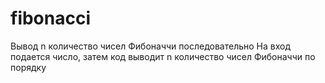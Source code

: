 # fibonacci
Вывод n количество чисел Фибоначчи последовательно
На вход подается число, затем код выводит n количество чисел Фибоначчи по порядку
